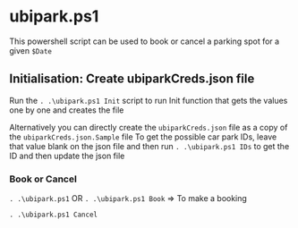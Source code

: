 # ubipark.ps1

This powershell script can be used to book or cancel a parking spot for a given `$Date`

## Initialisation: Create ubiparkCreds.json file
Run the `. .\ubipark.ps1 Init` script to run Init function that gets the values one by one and creates the file

Alternatively you can directly create the `ubiparkCreds.json` file as a copy of the `ubiparkCreds.json.Sample` file
To get the possible car park IDs, leave that value blank on the json file and then run `. .\ubipark.ps1 IDs` to get the ID and then update the json file

### Book or Cancel

`. .\ubipark.ps1` OR `. .\ubipark.ps1 Book` => To make a booking

`. .\ubipark.ps1 Cancel`


